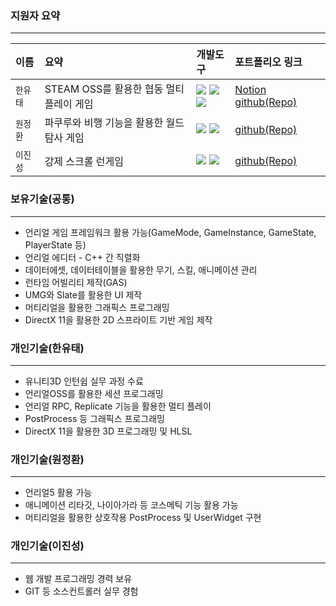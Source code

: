 ### 지원자 요약
---
|이름|요약|개발도구|포트폴리오 링크|
|:--|:--|:--|:--|
|`한유태`|STEAM OSS를 활용한 협동 멀티플레이 게임|<img src="https://img.shields.io/badge/Unreal-C71D23?style=for-the-badge&logo=UnrealEngine&logoColor=white"> <img src="https://img.shields.io/badge/c++-C71D23?style=for-the-badge&logo=c%2B%2B&logoColor=white"> <img src="https://img.shields.io/badge/Steam-08B1AB?style=for-the-badge&logo=Steam&logoColor=white">|[Notion](https://subsequent-tuba-f2e.notion.site/YooTae-Han-7c6cf3ddb79c4f52b091442573865ba7) [github(Repo)](https://github.com/HanYooTae/MonsterQuest)|
|`원정환`|파쿠루와 비행 기능을 활용한 월드 탐사 게임|<img src="https://img.shields.io/badge/Unreal-C71D23?style=for-the-badge&logo=UnrealEngine&logoColor=white"> <img src="https://img.shields.io/badge/blueprint-C71D23?style=for-the-badge&logo=blueprint&logoColor=white">|[github(Repo)](https://github.com/wjh6052/Portfolio_BP)|
|`이진성`|강제 스크롤 런게임|<img src="https://img.shields.io/badge/Unreal-C71D23?style=for-the-badge&logo=UnrealEngine&logoColor=white"> <img src="https://img.shields.io/badge/c++-C71D23?style=for-the-badge&logo=c%2B%2B&logoColor=white">|[github(Repo)](https://github.com/jslee629/RunAndJump)|

### 보유기술(공통)
---
- 언리얼 게임 프레임워크 활용 가능(GameMode, GameInstance, GameState, PlayerState 등)
- 언리얼 에디터 - C++ 간 직렬화
- 데이터에셋, 데이터테이블을 활용한 무기, 스킬, 애니메이션 관리
- 런타임 어빌리티 제작(GAS)
- UMG와 Slate를 활용한 UI 제작
- 머티리얼을 활용한 그래픽스 프로그래밍
- DirectX 11을 활용한 2D 스프라이트 기반 게임 제작

### 개인기술(한유태)
---
- 유니티3D 인턴쉽 실무 과정 수료
- 언리얼OSS를 활용한 세션 프로그래밍
- 언리얼 RPC, Replicate 기능을 활용한 멀티 플레이
- PostProcess 등 그래픽스 프로그래밍
- DirectX 11을 활용한 3D 프로그래밍 및 HLSL

### 개인기술(원정환)
---
- 언리얼5 활용 가능
- 애니메이션 리타깃, 나이아가라 등 코스메틱 기능 활용 가능
- 머티리얼을 활용한 상호작용 PostProcess 및 UserWidget 구현

### 개인기술(이진성)
---
- 웹 개발 프로그래밍 경력 보유
- GIT 등 소스컨트롤러 실무 경험

